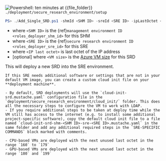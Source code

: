 ![Powershell: ten minutes](https://img.shields.io/static/v1?style=for-the-badge&logo=powershell&label=local&color=blue&message=ten%20minutes) at {{file_folder}} `./deployment/secure_research_environment/setup`

```powershell
PS> ./Add_Single_SRD.ps1 -shmId <SHM ID> -sreId <SRE ID> -ipLastOctet <IP last octet> [-vmSize <VM size>]
```

- where `<SHM ID>` is the {ref}`management environment ID <roles_deployer_shm_id>` for this SHM
- where `<SRE ID>` is the {ref}`secure research environment ID <roles_deployer_sre_id>` for this SRE
- where `<IP last octet>` is last octet of the IP address
- [optional] where `<VM size>` is the [Azure VM size](https://docs.microsoft.com/en-us/azure/virtual-machines/sizes) for this SRD

This will deploy a new SRD into the SRE environment.

```{tip}
If this SRE needs additional software or settings that are not in your default VM image, you can create a custom cloud init file on your **deployment machine**.

- By default, SRD deployments will use the `cloud-init-srd.mustache.yaml` configuration file in the `deployment/secure_research_environment/cloud_init/` folder. This does all the necessary steps to configure the VM to work with LDAP.
- If you require additional steps to be taken at deploy time while the VM still has access to the internet (e.g. to install some additional project-specific software), copy the default cloud init file to a file named `cloud-init-srd-shm-<SHM ID>-sre-<SRE ID>.mustache.yaml` in the same folder and add any additional required steps in the `SRE-SPECIFIC COMMANDS` block marked with comments.
```

```{admonition} Alan Turing Institute default
- CPU-based VMs are deployed with the next unused last octet in the range `160` to `179`
- GPU-based VMs are deployed with the next unused last octet in the range `180` and `199`
```
